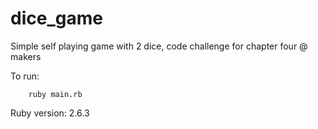 # dice_game
Simple self playing game with 2 dice, code challenge for chapter four @ makers

To run:
```
    ruby main.rb
```
Ruby version: 2.6.3